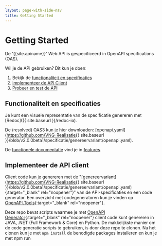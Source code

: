 ```yaml
---
layout: page-with-side-nav
title: Getting Started
---
```

# Getting Started

De '{{site.apiname}}' Web API is gespecificeerd in OpenAPI specifications (OAS).

Wil je de API gebruiken? Dit kun je doen:

1. Bekijk de [functionaliteit en specificaties](#functionaliteit-en-specificaties)
2. [Implementeer de API Client](#implementeer-de-api-client)
3. [Probeer en test de API](#probeer-en-test-de-api)

## Functionaliteit en specificaties

Je kunt een visuele representatie van de specificatie genereren met [Redoc]({{ site.baseurl }}/redoc-io).

De (resolved) OAS3 kun je hier downloaden: [openapi.yaml](https://github.com/VNG-Realisatie{{ site.baseurl }}/blob/v2.0.0beta1/specificatie/genereervariant/openapi.yaml).

De [functionele documentatie](./features-v2-beta) vind je in [features](./features-v2-beta).

## Implementeer de API client
Client code kun je genereren met de "[genereervariant](https://github.com/VNG-Realisatie{{ site.baseurl }}/blob/v2.0.0beta1/specificatie/genereervariant/openapi.yaml){:target="_blank" rel="noopener"}" van de API-specificaties en een code generator. Een overzicht met codegeneratoren kun je vinden op [OpenAPI.Tools](https://openapi.tools/#sdk){:target="_blank" rel="noopener"}.

Deze repo bevat scripts waarmee je met [OpenAPI Generator](https://openapi-generator.tech/){:target="_blank" rel="noopener"} client code kunt genereren in JAVA, .NET (Full Framework & Core) en Python. De makkelijkste manier om de code generatie scripts te gebruiken, is door deze repo te clonen. Na het clonen kun je met `npm install` de benodigde packages installeren en kun je met npm run <script naam> één van de volgende scripts uitvoeren:
- oas:generate-java-client (voor JAVA client code)
- oas:generate-netcore-client (voor .NET Core client code)
- oas:generate-net-client (voor .NET Full Framework client code)
- oas:generate-python-client (voor Python client code)

Een lijst met andere ondersteunde generator opties kun je vinden in de [Generators List](https://openapi-generator.tech/docs/generators){:target="_blank" rel="noopener"} van OpenAPI Generator.

Note. De prerequisite van OpenAPI Generator is JAVA. Je moet een JAVA runtime installeren voordat je OpenAPI Generator kunt gebruiken
  
## Probeer en test de API

Wil je de '{{site.apiname}}' Web API proberen en testen? Kijk op: `https://www.haalcentraal.nl/haalcentraal/api/brp`

Om de web api te gebruiken heb je een apikey nodig. Deze voeg je aan een request toe als header "X-API-KEY". Een API-key vraag je aan bij de product owner [c.dingemanse@comites.nl](mailto:c.dingemanse@comites.nl), of wordt ter plekke aan jou uitgereikt op de API Lab.

__Je kan de Haal Centraal probeeromgeving niet gebruiken vanuit de browser, dus ook niet vanuit de browserversie van Postman. Gebruik dus de desktopversie van een testtool (zoals Postman) om berichten te sturen.__

### Importeer de specificaties in Postman

De werking van de '{{site.apiname}}' Web API is het makkelijkst te testen met behulp van [Postman](https://www.getpostman.com/){:target="_blank" rel="noopener"}. We hebben al een [Postman collection](https://raw.githubusercontent.com/VNG-Realisatie{{ site.baseurl }}/blob/develop/test/BRP-Bevragen-v2-postman-collection.json){:target="_blank" rel="noopener"} voor je klaargezet. Deze kun je importeren in Postman.

In Postman kun je de Postman collection importeren en visueel de {{site.apiname}} Personen endpoint aanroepen. Volg deze stappen om de Postman collection te importeren:

1.Klik op de Import button om de Import dialog box te openen

![Import](./img/1-click-import-button-v2.jpg)  

2.Selecteer de 'Link' tab, plak de volgende url in de 'Enter a URL' textbox en klik op de Continue button

!['Import From Link'](./img/2-select-import-from-link-tab-v2.jpg)  

``` url
https://raw.githubusercontent.com/VNG-Realisatie{{ site.baseurl }}/blob/develop/test/BRP-Bevragen-v2-postman-collection.json
```

3.Klik op de Import button om de Postman collectie te importeren

![Generate Postman collection](./img/3-generate-postman-collection-v2.jpg)  

4.Import overzicht

![Postman collection overview](./img/4-postman-collection-overview-v2.jpg)  

### Configureer de url en api key

1. Klik op "Bevragen Personen v2" om de globale configuratie en documentatie scherm te openen.
![Generate Postman collection](./img/edit-collection-v2.png)
2. In de "Auth" tabblad, kies Type "API Key"
3. Vul in Key: "x-api-key", Value: de API key die je van Cathy hebt ontvangen, Add to: "Header"
4. Selecteer tabblad "Variables"
5. Vul bij baseUrl INITIAL VALUE en bij CURRENT VALUE: `https://www.haalcentraal.nl/haalcentraal/api/brp`

### Raadpleeg een Natuurlijk Persoon

Selecteer hiervoor de POST Raadpleeg met burgerservicenummer request.  
![POST Raadpleeg met burgerservicenummer](./img/5-post-request-v2.jpg)  
Selecteer de "Body" tabblad in het invoerscherm voor de request. Vul één of meerdere burgerservicenummers in in het burgerservicenummer veld en één of meerdere veld paden in het fields veld. Zie onderaan de Getting started voor mogelijke burgerservicenummers.

Klik op de Send button om de request naar de endpoint te sturen. De Web API reageert dan met een response:  
![Response](./img/7-response.jpg)

### Testpersonen

Deze tabel bevat fictieve burgerservicenummers van testpersonen voor specifieke situaties waarmee de 'Bevraging Persoon' Web API kan worden getest.

burgerservicenummer | situatie
---------------- | :-------  
999993847 | ouders, partner, kinderen, BAG-adres, verblijfplaats in onderzoek
999992077 | overleden
999993483 | geëmigreerd, verblijf buitenland, geheimhouding, uitgebreide verblijfplaatshistorie
999990482 | niet-BAG adres
000009921 | locatiebeschrijving
999993653 | niet-Nederlandse nationaliteit, ouders niet ingeschreven
999995017 | actuele en historische verblijfstitel
999990408 | gezag minderjarige
999994669 | verblijfplaatshistorie met verblijf buitenland en locatiebeschrijving en adrescorrectie
999992806 | uitgebreide verblijfstitelhistorie
999993926 | actuele en meerdere ex-partners
999991905 | twee beëindigde relaties
999993550 | partner niet ingeschreven
999990421 | meerdere kinderen, wel en niet-ingeschreven

De API gebruikt de GBA-V proefomgeving. Alle testpersonen die daarin voorkomen kun je ook in de API gebruiken. De volledige set testpersonen kan worden gedownload bij de [RvIG](https://www.rvig.nl/documenten/richtlijnen/2018/09/20/testdataset-persoonslijsten-proefomgevingen-gba-v){:target="_blank"}.
Een vertaling van GBA-V (LO GBA) attributen naar BRP API properties staat beschreven in de [BRP-LO GBA mapping](https://github.com/VNG-Realisatie{{ site.baseurl }}/blob/master/docs/BRP-LO%20GBA%20mapping.xlsx?raw=true){:target="_blank" rel="noopener"}.
